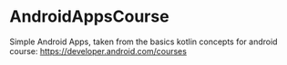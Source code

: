 # AndroidAppsCourse
Simple Android Apps, taken from the basics kotlin concepts for android course: 
https://developer.android.com/courses
